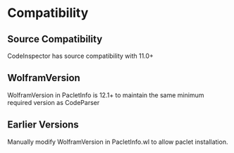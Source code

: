 
# Compatibility


## Source Compatibility

CodeInspector has source compatibility with 11.0+


## WolframVersion

WolframVersion in PacletInfo is 12.1+ to maintain the same minimum required version as CodeParser


## Earlier Versions

Manually modify WolframVersion in PacletInfo.wl to allow paclet installation.
